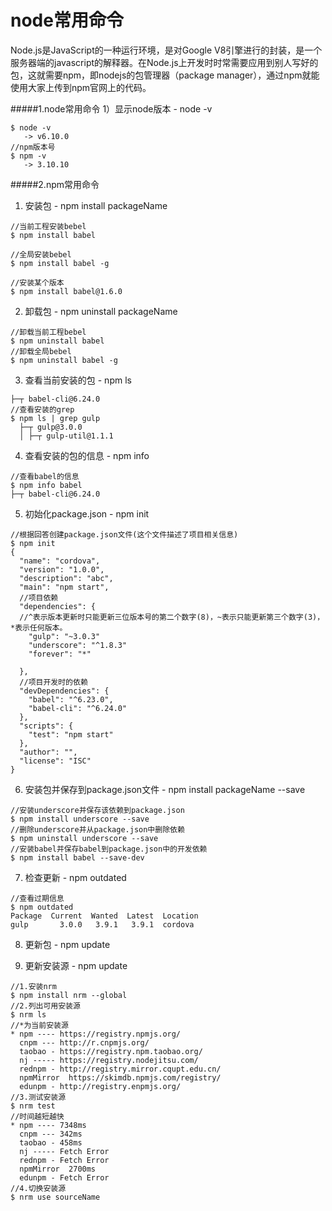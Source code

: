 # node常用命令
Node.js是JavaScript的一种运行环境，是对Google V8引擎进行的封装，是一个服务器端的javascript的解释器。在Node.js上开发时时常需要应用到别人写好的包，这就需要npm，即nodejs的包管理器（package manager），通过npm就能使用大家上传到npm官网上的代码。

#####1.node常用命令
1）显示node版本 - node -v

 ```
 $ node -v
    -> v6.10.0
 //npm版本号   
 $ npm -v
    -> 3.10.10
 ```
 
 #####2.npm常用命令

1) 安装包 - npm install packageName
```
//当前工程安装bebel
$ npm install babel

//全局安装bebel
$ npm install babel -g

//安装某个版本
$ npm install babel@1.6.0

```
2) 卸载包 - npm uninstall packageName
```
//卸载当前工程bebel
$ npm uninstall babel
//卸载全局bebel
$ npm uninstall babel -g
```
3) 查看当前安装的包 - npm ls
```
├─┬ babel-cli@6.24.0
//查看安装的grep
$ npm ls | grep gulp
  ├─┬ gulp@3.0.0
  │ ├─┬ gulp-util@1.1.1
```
4) 查看安装的包的信息  - npm info
```
//查看babel的信息
$ npm info babel
├─┬ babel-cli@6.24.0
```
5) 初始化package.json  - npm init
```
//根据回答创建package.json文件(这个文件描述了项目相关信息)
$ npm init
{
  "name": "cordova",
  "version": "1.0.0",
  "description": "abc",
  "main": "npm start",
  //项目依赖
  "dependencies": {
  //^表示版本更新时只能更新三位版本号的第二个数字(8)，~表示只能更新第三个数字(3)，*表示任何版本。
    "gulp": "~3.0.3"
    "underscore": "^1.8.3"
    "forever": "*"

  },
  //项目开发时的依赖
  "devDependencies": {
    "babel": "^6.23.0",
    "babel-cli": "^6.24.0"
  },
  "scripts": {
    "test": "npm start"
  },
  "author": "",
  "license": "ISC"
}
```

6) 安装包并保存到package.json文件  - npm install packageName --save
```
//安装underscore并保存该依赖到package.json
$ npm install underscore --save
//删除underscore并从package.json中删除依赖
$ npm uninstall underscore --save
//安装babel并保存babel到package.json中的开发依赖
$ npm install babel --save-dev
```
7) 检查更新  - npm outdated
```
//查看过期信息
$ npm outdated
Package  Current  Wanted  Latest  Location
gulp       3.0.0   3.9.1   3.9.1  cordova
```
8) 更新包  - npm update

9) 更新安装源  - npm update
```
//1.安装nrm
$ npm install nrm --global
//2.列出可用安装源
$ nrm ls
//*为当前安装源
* npm ---- https://registry.npmjs.org/
  cnpm --- http://r.cnpmjs.org/
  taobao - https://registry.npm.taobao.org/
  nj ----- https://registry.nodejitsu.com/
  rednpm - http://registry.mirror.cqupt.edu.cn/
  npmMirror  https://skimdb.npmjs.com/registry/
  edunpm - http://registry.enpmjs.org/
//3.测试安装源
$ nrm test
//时间越短越快
* npm ---- 7348ms
  cnpm --- 342ms
  taobao - 458ms
  nj ----- Fetch Error
  rednpm - Fetch Error
  npmMirror  2700ms
  edunpm - Fetch Error
//4.切换安装源
$ nrm use sourceName

```










